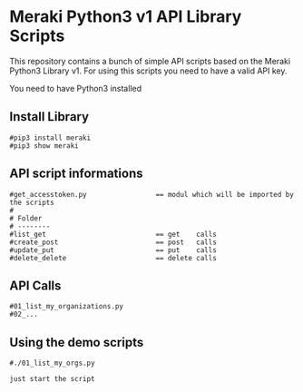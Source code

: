 # Meraki Python3 v1 API Library Scripts 
This repository contains a bunch of simple API scripts based on the Meraki Python3 Library v1.
For using this scripts you need to have a valid API key.

You need to have Python3 installed


## Install Library
    #pip3 install meraki
    #pip3 show meraki

## API script informations

    #get_accesstoken.py                 == modul which will be imported by the scripts
    #
    # Folder
    # --------
    #list_get                           == get    calls
    #create_post                        == post   calls
    #update_put                         == put    calls
    #delete_delete                      == delete calls
    
## API Calls

    #01_list_my_organizations.py
    #02_...

## Using the demo scripts

    #./01_list_my_orgs.py

    just start the script
    
    
    
